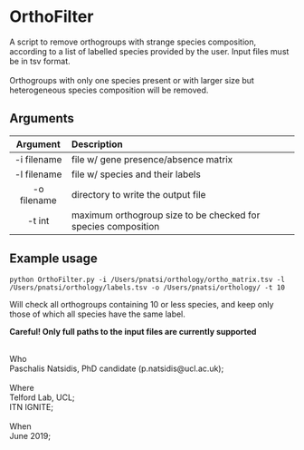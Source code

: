 # OrthoFilter

A script to remove orthogroups with strange species composition, according to a list of labelled species provided by the user. Input files must be in tsv format. <br> <br>
Orthogroups with only one species present or with larger size but heterogeneous species composition will be removed.

## Arguments
Argument    |  Description             
:-------------:|:-----------------------
-i filename | file w/ gene presence/absence matrix
-l filename | file w/ species and their labels
-o filename | directory to write the output file
-t int | maximum orthogroup size to be checked for species composition 

## Example usage

```
python OrthoFilter.py -i /Users/pnatsi/orthology/ortho_matrix.tsv -l /Users/pnatsi/orthology/labels.tsv -o /Users/pnatsi/orthology/ -t 10
```
Will check all orthogroups containing 10 or less species, and keep only those of which all species have the same label.

**Careful! Only full paths to the input files are currently supported**

<br>
Who<br> 
 Paschalis Natsidis, PhD candidate (p.natsidis@ucl.ac.uk); <br>
<br>
Where<br>
 Telford Lab, UCL;<br>
 ITN IGNITE; 
<br>
<br>
When<br> 
 June 2019; 

